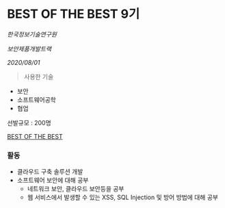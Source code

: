 # BEST OF THE BEST 9기

*한국정보기술연구원*

*보안제품개발트랙*

*2020/08/01*


> 사용한 기술
- 보안
- 소프트웨어공학
- 협업


선발규모 : 200명

[BEST OF THE BEST](https://www.kitribob.kr/intro/about)

### 활동

- 클라우드 구축 솔루션 개발
- 소프트웨어 보안에 대해 공부
    - 네트워크 보안, 클라우드 보안등을 공부
    - 웹 서비스에서 발생할 수 있는 XSS, SQL Injection 및 방어 방법에 대해 공부